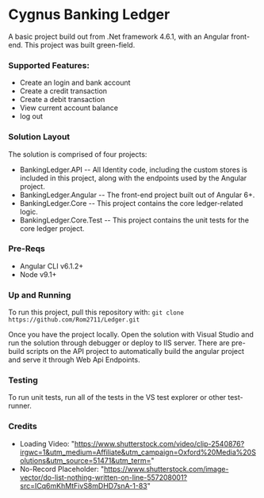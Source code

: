 # Cygnus Banking Ledger #
A basic project build out from .Net framework 4.6.1, with an Angular front-end. This project was built green-field.

### Supported Features: ###
 * Create an login and bank account
 * Create a credit transaction
 * Create a debit transaction
 * View current account balance
 * log out

### Solution Layout ###
The solution is comprised of four projects:
* BankingLedger.API -- All Identity code, including the custom stores is included in this project, along with the endpoints used by the Angular project.
* BankingLedger.Angular -- The front-end project built out of Angular 6+. 
* BankingLedger.Core -- This project contains the core ledger-related logic.
* BankingLedger.Core.Test -- This project contains the unit tests for the core ledger project.

### Pre-Reqs ###
* Angular CLI v6.1.2+
* Node v9.1+

### Up and Running ###
To run this project, pull this repository with:
`git clone https://github.com/Rom2711/Ledger.git `

Once you have the project locally. Open the solution with Visual Studio and run the solution through debugger or deploy to IIS server. There are pre-build scripts on the API project to automatically build the angular project and serve it through Web Api Endpoints.

### Testing ###
To run unit tests, run all of the tests in the VS test explorer or other test-runner. 

### Credits ###
* Loading Video: "https://www.shutterstock.com/video/clip-2540876?irgwc=1&utm_medium=Affiliate&utm_campaign=Oxford%20Media%20Solutions&utm_source=51471&utm_term="
* No-Record Placeholder: "https://www.shutterstock.com/image-vector/do-list-nothing-written-on-line-557208001?src=ICq6mKhMtFivS8mDHD7snA-1-83"
